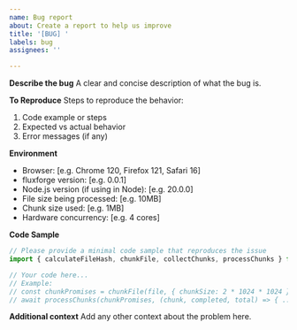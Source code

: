 ```yaml
---
name: Bug report
about: Create a report to help us improve
title: '[BUG] '
labels: bug
assignees: ''

---
```


**Describe the bug**
A clear and concise description of what the bug is.

**To Reproduce**
Steps to reproduce the behavior:

1. Code example or steps
2. Expected vs actual behavior
3. Error messages (if any)

**Environment**

- Browser: [e.g. Chrome 120, Firefox 121, Safari 16]
- fluxforge version: [e.g. 0.0.1]
- Node.js version (if using in Node): [e.g. 20.0.0]
- File size being processed: [e.g. 10MB]
- Chunk size used: [e.g. 1MB]
- Hardware concurrency: [e.g. 4 cores]

**Code Sample**

```javascript
// Please provide a minimal code sample that reproduces the issue
import { calculateFileHash, chunkFile, collectChunks, processChunks } from 'fluxforge'

// Your code here...
// Example:
// const chunkPromises = chunkFile(file, { chunkSize: 2 * 1024 * 1024 })
// await processChunks(chunkPromises, (chunk, completed, total) => { ... })
```

**Additional context**
Add any other context about the problem here.
